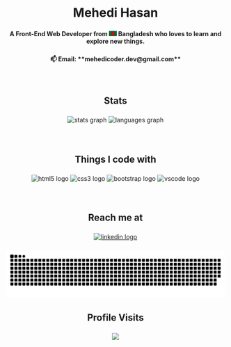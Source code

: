 <h1 align="center">Mehedi Hasan</h1>

###

<h4 align="center">A Front-End Web Developer from <img src="assets/bangladesh.png" width="18"/> Bangladesh who loves to learn and explore new things.</h4>

###

<p align="center"></p>

###
<h4 align="center">
 📫 Email: **mehedicoder.dev@gmail.com**
</h4>

###

<br clear="both">

<h2 align="center">Stats</h2>

###

<div align="center">
  <img src="https://github-readme-stats.vercel.app/api?hide_title=false&hide_rank=false&show_icons=true&include_all_commits=true&count_private=false&disable_animations=false&theme=tokyonight&locale=en&hide_border=true&username=iammrmehedi" height="150" alt="stats graph"  />
  <img src="https://github-readme-stats.vercel.app/api/top-langs?locale=en&hide_title=false&layout=compact&card_width=320&langs_count=5&theme=tokyonight&hide_border=true&username=iammrmehedi" height="150" alt="languages graph"  />
</div>

###

<p align="center"></p>

###

<br clear="both">

<h2 align="center">Things I code with</h2>

###

<div align="center">
  <img src="https://cdn.jsdelivr.net/gh/devicons/devicon/icons/html5/html5-plain-wordmark.svg" height="40" width="80" alt="html5 logo"  />
  <img src="https://cdn.jsdelivr.net/gh/devicons/devicon/icons/css3/css3-plain-wordmark.svg" height="40" width="80" alt="css3 logo"  />
  <img src="https://cdn.jsdelivr.net/gh/devicons/devicon/icons/bootstrap/bootstrap-plain-wordmark.svg" height="40" width="80" alt="bootstrap logo"  />
  <img src="https://cdn.jsdelivr.net/gh/devicons/devicon/icons/vscode/vscode-original-wordmark.svg" height="40" width="80" alt="vscode logo"  />
</div>

###

<p align="center"></p>

###

<br clear="both">

<h2 align="center">Reach me at</h2>

###

<div align="center">
  <a href="https://www.linkedin.com/in/iammrmehedi/"><img src="https://raw.githubusercontent.com/maurodesouza/profile-readme-generator/master/src/assets/icons/social/linkedin/default.svg" width="80" height="40" alt="linkedin logo"  /></a>

###

<p align="center"></p>

###

<img src="https://github.com/iammrmehedi/iammrmehedi/blob/output/github-contribution-grid-snake.svg" alt="Snake animation" />

###

<h2 align="center">Profile Visits</h2>

###

<div align="center">
  <img src="https://visitor-badge.laobi.icu/badge?page_id=iammrmehedi.iammrmehedi&"  />
</div>

###
